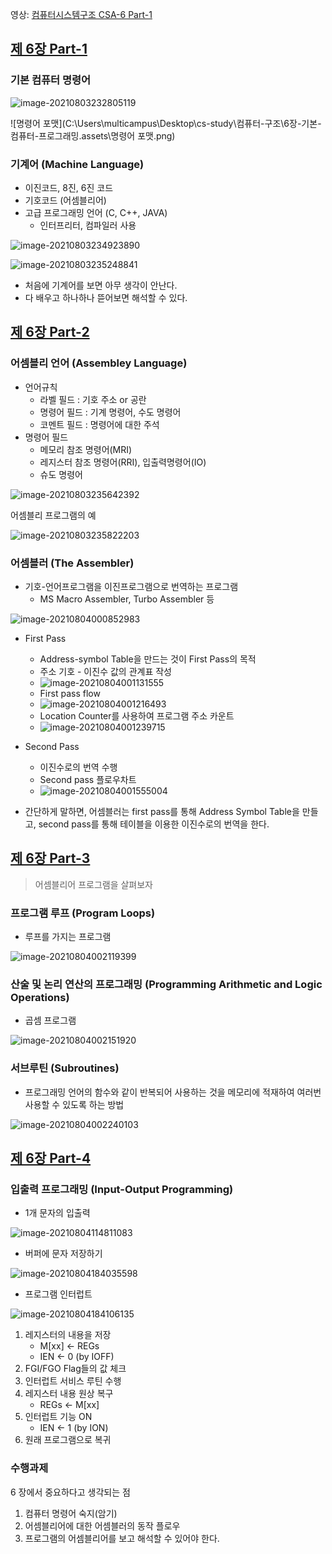 영상: [컴퓨터시스템구조 CSA-6 Part-1](https://youtu.be/DKDcauv2bUI?list=PLc8fQ-m7b1hD4jqccMlfQpWgDVdalXFbH)

## [제 6장 Part-1](https://youtu.be/DKDcauv2bUI?list=PLc8fQ-m7b1hD4jqccMlfQpWgDVdalXFbH)

### 기본 컴퓨터 명령어

![image-20210803232805119](C:\Users\multicampus\Desktop\cs-study\컴퓨터-구조\6장-기본-컴퓨터-프로그래밍.assets\image-20210803232805119.png)

![명령어 포맷](C:\Users\multicampus\Desktop\cs-study\컴퓨터-구조\6장-기본-컴퓨터-프로그래밍.assets\명령어 포맷.png)

### 기계어 (Machine Language)

- 이진코드, 8진, 6진 코드
- 기호코드 (어셈블리어)
- 고급 프로그래밍 언어 (C, C++, JAVA)
  - 인터프리터, 컴파일러 사용

![image-20210803234923890](C:\Users\multicampus\Desktop\cs-study\컴퓨터-구조\6장-기본-컴퓨터-프로그래밍.assets\image-20210803234923890.png)

![image-20210803235248841](C:\Users\multicampus\Desktop\cs-study\컴퓨터-구조\6장-기본-컴퓨터-프로그래밍.assets\image-20210803235248841.png)

- 처음에 기계어를 보면 아무 생각이 안난다. 
- 다 배우고 하나하나 뜯어보면 해석할 수 있다.

## [제 6장 Part-2](https://youtu.be/4h_EORNsQNY?list=PLc8fQ-m7b1hD4jqccMlfQpWgDVdalXFbH)

### 어셈블리 언어 (Assembley Language)

- 언어규칙
  - 라벨 필드 : 기호 주소 or 공란
  - 명령어 필드 : 기계 명령어, 수도 명령어
  - 코멘트 필드 : 명령어에 대한 주석
- 명령어 필드 
  - 메모리 참조 명령어(MRI)
  - 레지스터 참조 명령어(RRI), 입출력명령어(IO)
  - 슈도 명령어

![image-20210803235642392](C:\Users\multicampus\Desktop\cs-study\컴퓨터-구조\6장-기본-컴퓨터-프로그래밍.assets\image-20210803235642392.png)



어셈블리 프로그램의 예

![image-20210803235822203](C:\Users\multicampus\Desktop\cs-study\컴퓨터-구조\6장-기본-컴퓨터-프로그래밍.assets\image-20210803235822203.png)



### 어셈블러 (The Assembler)

- 기호-언어프로그램을 이진프로그램으로 번역하는 프로그램
  - MS Macro Assembler, Turbo Assembler 등

![image-20210804000852983](C:\Users\multicampus\Desktop\cs-study\컴퓨터-구조\6장-기본-컴퓨터-프로그래밍.assets\image-20210804000852983.png)



- First Pass
  - Address-symbol Table을 만드는 것이 First Pass의 목적
  - 주소 기호 - 이진수 값의 관계표 작성
  - ![image-20210804001131555](C:\Users\multicampus\Desktop\cs-study\컴퓨터-구조\6장-기본-컴퓨터-프로그래밍.assets\image-20210804001131555.png)
  - First pass flow
  - ![image-20210804001216493](C:\Users\multicampus\Desktop\cs-study\컴퓨터-구조\6장-기본-컴퓨터-프로그래밍.assets\image-20210804001216493.png)
  - Location Counter를 사용하여 프로그램 주소 카운트
  - ![image-20210804001239715](C:\Users\multicampus\Desktop\cs-study\컴퓨터-구조\6장-기본-컴퓨터-프로그래밍.assets\image-20210804001239715.png)





- Second Pass
  - 이진수로의 번역 수행
  - Second pass 플로우차트
  - ![image-20210804001555004](C:\Users\multicampus\Desktop\cs-study\컴퓨터-구조\6장-기본-컴퓨터-프로그래밍.assets\image-20210804001555004.png)



- 간단하게 말하면, 어셈블러는 first pass를 통해 Address Symbol Table을 만들고, second pass를 통해 테이블을 이용한 이진수로의 번역을 한다.



## [제 6장 Part-3](https://youtu.be/nB4q7n4cyXA?list=PLc8fQ-m7b1hD4jqccMlfQpWgDVdalXFbH)

> 어셈블리어 프로그램을 살펴보자

### 프로그램 루프 (Program Loops)

- 루프를 가지는 프로그램

![image-20210804002119399](C:\Users\multicampus\Desktop\cs-study\컴퓨터-구조\6장-기본-컴퓨터-프로그래밍.assets\image-20210804002119399.png)

### 산술 및 논리 연산의 프로그래밍 (Programming Arithmetic and Logic Operations)

- 곱셈 프로그램

![image-20210804002151920](C:\Users\multicampus\Desktop\cs-study\컴퓨터-구조\6장-기본-컴퓨터-프로그래밍.assets\image-20210804002151920.png)



### 서브루틴 (Subroutines)

- 프로그래밍 언어의 함수와 같이 반복되어 사용하는 것을 메모리에 적재하여 여러번 사용할 수 있도록 하는 방법

![image-20210804002240103](C:\Users\multicampus\Desktop\cs-study\컴퓨터-구조\6장-기본-컴퓨터-프로그래밍.assets\image-20210804002240103.png)



## [제 6장 Part-4](https://youtu.be/pbl4bp5g0yo?list=PLc8fQ-m7b1hD4jqccMlfQpWgDVdalXFbH)

### 입출력 프로그래밍 (Input-Output Programming)

- 1개 문자의 입출력

![image-20210804114811083](C:\Users\multicampus\Desktop\cs-study\컴퓨터-구조\6장-기본-컴퓨터-프로그래밍.assets\image-20210804114811083.png)



- 버퍼에 문자 저장하기

![image-20210804184035598](C:\Users\multicampus\Desktop\cs-study\컴퓨터-구조\6장-기본-컴퓨터-프로그래밍.assets\image-20210804184035598.png)



- 프로그램 인터럽트

![image-20210804184106135](C:\Users\multicampus\Desktop\cs-study\컴퓨터-구조\6장-기본-컴퓨터-프로그래밍.assets\image-20210804184106135.png)

1. 레지스터의 내용을 저장
   - M[xx] <- REGs
   - IEN <- 0 (by IOFF)
2. FGI/FGO Flag들의 값 체크
3. 인터럽트 서비스 루틴 수행
4. 레지스터 내용 원상 복구
   - REGs <- M[xx]
5. 인터럽트 기능 ON
   - IEN <- 1 (by ION)
6. 원래 프로그램으로 복귀



### 수행과제

6 장에서 중요하다고 생각되는 점

1. 컴퓨터 명령어 숙지(암기)
2. 어셈블리어에 대한 어셈블러의 동작 플로우
3. 프로그램의 어셈블리어를 보고 해석할 수 있어야 한다.